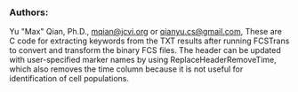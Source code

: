 ### Authors: 
Yu "Max" Qian, Ph.D., mqian@jcvi.org or qianyu.cs@gmail.com,
These are C code for extracting keywords from the TXT results after running FCSTrans to convert and transform the binary FCS files.
The header can be updated with user-specified marker names by using ReplaceHeaderRemoveTime, which also removes the time column because it is not useful for identification of cell populations.
